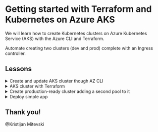 # Getting started with Terraform and Kubernetes on Azure AKS
We will learn how to create Kubernetes clusters on Azure Kubernetes Service (AKS) with the Azure CLI and Terraform.

Automate creating two clusters (dev and prod) complete with an Ingress controller.

## Lessons
<details>
  <summary>Create and update AKS cluster though AZ CLI</summary>

# Ways to provide a cluster
3 ways
- (1) Using AWS Web interface through *ClickOps* -> avoid because does not scale well and it is error prone
- (2) Use Azure CLI
- (3) Define the cluster with code tool such as Terraform

You should aim to use 2 and 3 together.

In this lesson we will do the following though Azure CLI:
- Learn basic commands
- Create a new Resource Group
- Create a cluster
- Update cluster configurations such as location and node count
- Delete everything previously created

# Main concepts
- AKS is Azures equirvalent of Amazons EKS. A Kubernetes cloud service.
- Kubectl is AKS CLI.
- AKS manages the cluster control plane, Kubernetes API and etcd database
- Use az-cli

# How to
First list and can see if there are any clusters already created

```
az aks list
```

To create a new clust, first we need to have a **resource group** to assign one to.

Use an existing one
```
az group list
```

Or, create a new one.

```
az group create --namd ResourceGroupName --location brazil
```

Register a resource provider
```
az provider -n Microsfot.ContainerService
```

Create the cluster assigning it to a ResourceGroup. If you do not provide ssh credentials, you need to have them generated. Optionally you can chose how many nodes it should have.
```
az create -g ResourceGroupName -n ClusterName --generate-ssh-keys --node-count 2
```

Update it passing the parameters you wish to update. You should always provider the cluster and its group name
```
az aks update --resource-group ResourceGroupName --name ClusterName --enable-duster-auscaler --min-count 1 --max-count 2
```
**DONE!** Cluster created

## Deleting resources

First we shall delete the cluster
```
az aks delete -name ClusterName --resource-group Resource GroupName
```
Then finally the group
```
az group delete --resource-group ResourceGroupName
```
**DONE!** All resources previously created were destroyed, check by using the ```list``` command for both group and cluster
  
</details>
<details>
  <summary>AKS cluster with Terraform</summary>

# AKS cluster with Terraform

- Terraform is an opensource IaaC tool
- With HCL, plan and translate it into code so Terraform can take on the rest
- Make sure to have Terraform binary installed

## How to

- 1) Get subscription ID and take note of it
```
az account list
```

- 2) We need to create a Contributor Service Principal to provide Terraform so it can act on our behalf
```
az ad sp create for-rabc --role="Contributor" --scopes="/subscriotions/YOUR_SUB_ID"
```
Will return appId, password, tenant, displayName and name.

- 3) Export environment variables so Terraform can access them
```
export ARM_CLIENT_ID = appId
export ARM_SUBSCRIPTION_ID = subscription ID 
export ARN_TENANT_ID = tenant
export ARM_CLIENT_SECRET = password
```

- 4) Create the most basic .tf file called main.tf and write the following code. As we can see, we can co-relate with lesson number 1.

Here, instead of running every single command through Az CLI, we will set it up and Terraform will automate its creation.

```
terraform {
  required_providers {
    azurerm = {
      source  = "hashicorp/azurerm"
      version = "=2.48.0"
    }
  }
}

provider "azurerm" {
  features {}
}

resource "azurerm_resource_group" "rg" {
  name     = "learnk8sResourceGroup"
  location = "northeurope"
}
```

- 5) Run init so Terraform can prepare by translating the instructions into API calls and it will create a state file to keep track of what it has already done
```
terraform init
```

- 6) Plan and revise before creating. The following command allows us to do just that
```
terraform plan
```

- 7) Apply the plan
```
terraform apply
```

And DONE! We have successfully used Terraform to create a resource group

- 8) Destroy everything created
```
terraform destroy
```
</details>


<details>
  <summary>Create production-ready cluster adding a second pool to it</summary>
 
1) Reduce node count from 2 to 1, under default_node_pool in main.tf file

2) Add following resouce creating to main.tf
```
resource "azurerm_kubernetes_cluster_node_pool" "mem" {
 kubernetes_cluster_id = azurerm_kubernetes_cluster.cluster.id
 name                  = "mem"
 node_count            = "1"
 vm_size               = "standard_d11_v2"
}
```
3) Plan, check and apply
```
terraform plan
```
```
terraform apply
```

4) Verify the new pool has been created
```
kubeclt get nodes --kubeconfig kubeconfig
```

 </details>  
<details>
  <summary>Deploy simple app</summary>
  
1) Create YAML deployment file
```
apiVersion: apps/v1
kind: Deployment
metadata:
  name: hello-kubernetes
spec:
  selector:
    matchLabels:
      name: hello-kubernetes
  template:
    metadata:
      labels:
        name: hello-kubernetes
    spec:
      containers:
        - name: app
          image: paulbouwer/hello-kubernetes:1.8
          ports:
            - containerPort: 8080
```
2) Submit definition to the cluster
```
kubectl apply -f deployment.yaml
```
*Export Kubeconfig file to ~/.kube/config so you dont have to passs ```--kubeconfig kubeconfig``` all the time

3) Get the name of the pod 
```
kubectl get pods
```  

4) Connect to the pod
```
kubectl port-foward <NAME-OF-THE-POD> 8080:8080
```
The application is exposed, but that is not a great way to do it. Use service of type loadbalancer to expose them.

5) Create service-loadbalancer.yaml file
```
apiVersion: v1
kind: Service
metadata:
  name: hello-kubernetes
spec:
  type: LoadBalancer
  ports:
    - port: 80
      targetPort: 8080
  selector:
    name: hello-kubernetes
```

6) Submit YAML
```
kubectl apply -f service-loadbalancer.yaml
```

7) DONE! Application is exposed through its public IP
 ```
 kubectl get svc
 ```

However, the loadbalancer created only services one service at a time. Load balancers are expensive and theres a way to get around this.
  </details> 

## Thank you!

@Kristijan Mitevski
